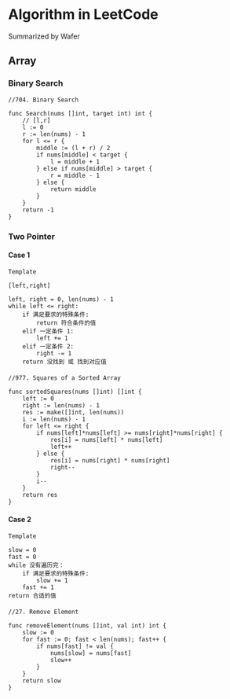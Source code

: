 
# Algorithm in LeetCode


Summarized by Wafer

## Array
### Binary Search

    //704. Binary Search
    
    func Search(nums []int, target int) int {
        // [l,r]
        l := 0
        r := len(nums) - 1
        for l <= r {
            middle := (l + r) / 2
            if nums[middle] < target {
                l = middle + 1
            } else if nums[middle] > target {
                r = middle - 1
            } else {
                return middle
            }
        }
        return -1
    }

### Two Pointer
#### Case 1
    Template

	[left,right]

	left, right = 0, len(nums) - 1
	while left <= right:
		if 满足要求的特殊条件:
			return 符合条件的值
		elif 一定条件 1:
			left += 1
		elif 一定条件 2:
			right -= 1
		return 没找到 或 找到对应值
####
    //977. Squares of a Sorted Array

    func sortedSquares(nums []int) []int {
        left := 0
        right := len(nums) - 1
        res := make([]int, len(nums))
        i := len(nums) - 1
        for left <= right {
            if nums[left]*nums[left] >= nums[right]*nums[right] {
                res[i] = nums[left] * nums[left]
                left++
            } else {
                res[i] = nums[right] * nums[right]
                right--
            }
            i--
        }
        return res
    }
#### Case 2
    Template

	slow = 0
	fast = 0
	while 没有遍历完：
		if 满足要求的特殊条件:
			slow += 1
		fast += 1
	return 合适的值
####
    //27. Remove Element

    func removeElement(nums []int, val int) int {
        slow := 0
        for fast := 0; fast < len(nums); fast++ {
            if nums[fast] != val {
                nums[slow] = nums[fast]
                slow++
            }
        }
        return slow
    }
